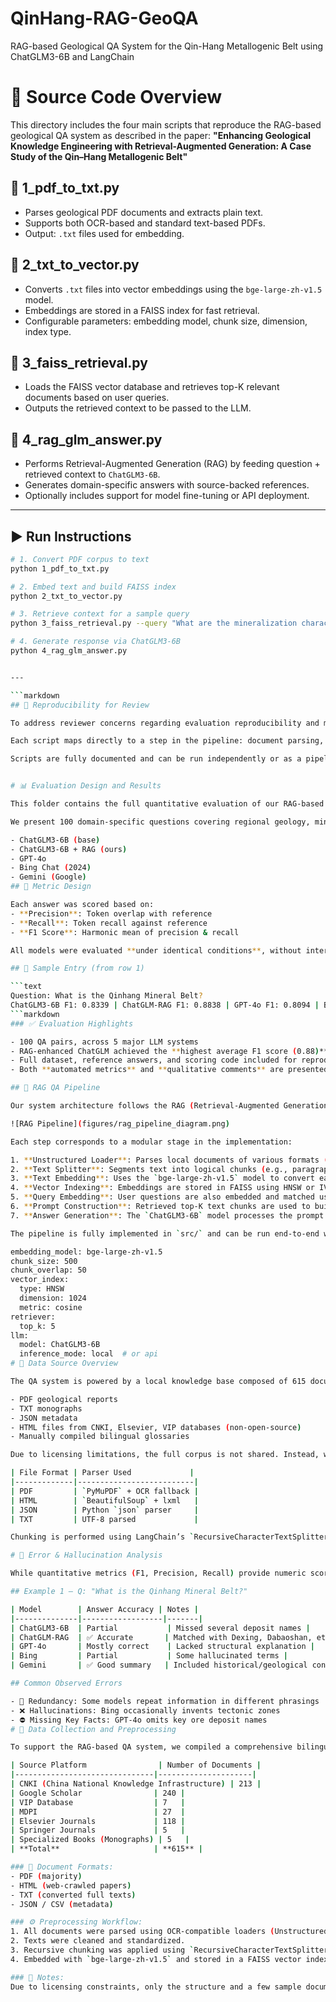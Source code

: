 # QinHang-RAG-GeoQA
RAG-based Geological QA System for the Qin-Hang Metallogenic Belt using ChatGLM3-6B and LangChain

# 🔧 Source Code Overview

This directory includes the four main scripts that reproduce the RAG-based geological QA system as described in the paper:
**"Enhancing Geological Knowledge Engineering with Retrieval-Augmented Generation: A Case Study of the Qin–Hang Metallogenic Belt"**

## 🧾 1_pdf_to_txt.py
- Parses geological PDF documents and extracts plain text.
- Supports both OCR-based and standard text-based PDFs.
- Output: `.txt` files used for embedding.

## 🧾 2_txt_to_vector.py
- Converts `.txt` files into vector embeddings using the `bge-large-zh-v1.5` model.
- Embeddings are stored in a FAISS index for fast retrieval.
- Configurable parameters: embedding model, chunk size, dimension, index type.

## 🧾 3_faiss_retrieval.py
- Loads the FAISS vector database and retrieves top-K relevant documents based on user queries.
- Outputs the retrieved context to be passed to the LLM.

## 🧾 4_rag_glm_answer.py
- Performs Retrieval-Augmented Generation (RAG) by feeding question + retrieved context to `ChatGLM3-6B`.
- Generates domain-specific answers with source-backed references.
- Optionally includes support for model fine-tuning or API deployment.

---

## ▶️ Run Instructions

```bash
# 1. Convert PDF corpus to text
python 1_pdf_to_txt.py

# 2. Embed text and build FAISS index
python 2_txt_to_vector.py

# 3. Retrieve context for a sample query
python 3_faiss_retrieval.py --query "What are the mineralization characteristics of the Qin-Hang Belt?"

# 4. Generate response via ChatGLM3-6B
python 4_rag_glm_answer.py


---

```markdown
## 🔄 Reproducibility for Review

To address reviewer concerns regarding evaluation reproducibility and methodological clarity, we provide four core scripts replicating the RAG QA workflow as described in Section 3 of the manuscript.

Each script maps directly to a step in the pipeline: document parsing, semantic embedding, vector-based retrieval, and RAG-based answer generation.

Scripts are fully documented and can be run independently or as a pipeline.


# 📊 Evaluation Design and Results

This folder contains the full quantitative evaluation of our RAG-based geological QA system, as described in Section 4 of the paper.

We present 100 domain-specific questions covering regional geology, mineralization processes, tectonic features, and ore types in the Qin-Hang Metallogenic Belt. Five different models were tested on the same question set:

- ChatGLM3-6B (base)
- ChatGLM3-6B + RAG (ours)
- GPT-4o
- Bing Chat (2024)
- Gemini (Google)
## 🧪 Metric Design

Each answer was scored based on:
- **Precision**: Token overlap with reference
- **Recall**: Token recall against reference
- **F1 Score**: Harmonic mean of precision & recall

All models were evaluated **under identical conditions**, without internet access unless explicitly noted.

## 📌 Sample Entry (from row 1)

```text
Question: What is the Qinhang Mineral Belt?
ChatGLM3-6B F1: 0.8339 | ChatGLM-RAG F1: 0.8838 | GPT-4o F1: 0.8094 | Bing F1: 0.8193 | Gemini F1: 0.8917
```markdown
### ✅ Evaluation Highlights

- 100 QA pairs, across 5 major LLM systems
- RAG-enhanced ChatGLM achieved the **highest average F1 score (0.88)**
- Full dataset, reference answers, and scoring code included for reproducibility
- Both **automated metrics** and **qualitative comments** are presented

## 🔄 RAG QA Pipeline

Our system architecture follows the RAG (Retrieval-Augmented Generation) paradigm, illustrated in the diagram below (Figure 1).

![RAG Pipeline](figures/rag_pipeline_diagram.png)

Each step corresponds to a modular stage in the implementation:

1. **Unstructured Loader**: Parses local documents of various formats (PDF, HTML, JSON, etc.) into text using OCR-enabled extractors.
2. **Text Splitter**: Segments text into logical chunks (e.g., paragraph/sentence-level) using LangChain’s `RecursiveCharacterTextSplitter`.
3. **Text Embedding**: Uses the `bge-large-zh-v1.5` model to convert each chunk into semantic vectors.
4. **Vector Indexing**: Embeddings are stored in FAISS using HNSW or IVF index, depending on data volume.
5. **Query Embedding**: User questions are also embedded and matched using vector similarity.
6. **Prompt Construction**: Retrieved top-K text chunks are used to build context-aware prompts for generation.
7. **Answer Generation**: The `ChatGLM3-6B` model processes the prompt to produce answers.

The pipeline is fully implemented in `src/` and can be run end-to-end with the provided scripts.

embedding_model: bge-large-zh-v1.5
chunk_size: 500
chunk_overlap: 50
vector_index:
  type: HNSW
  dimension: 1024
  metric: cosine
retriever:
  top_k: 5
llm:
  model: ChatGLM3-6B
  inference_mode: local  # or api
# 📁 Data Source Overview

The QA system is powered by a local knowledge base composed of 615 documents, including:

- PDF geological reports
- TXT monographs
- JSON metadata
- HTML files from CNKI, Elsevier, VIP databases (non-open-source)
- Manually compiled bilingual glossaries

Due to licensing limitations, the full corpus is not shared. Instead, we provide the structure and 5 sample documents for demonstration.

| File Format | Parser Used             |
|-------------|--------------------------|
| PDF         | `PyMuPDF` + OCR fallback |
| HTML        | `BeautifulSoup` + lxml   |
| JSON        | Python `json` parser     |
| TXT         | UTF-8 parsed             |

Chunking is performed using LangChain’s `RecursiveCharacterTextSplitter`.

# 🧠 Error & Hallucination Analysis

While quantitative metrics (F1, Precision, Recall) provide numeric scores, we also conducted manual inspection on divergent cases.

## Example 1 — Q: "What is the Qinhang Mineral Belt?"

| Model        | Answer Accuracy | Notes |
|--------------|------------------|-------|
| ChatGLM3-6B  | Partial           | Missed several deposit names |
| ChatGLM-RAG  | ✅ Accurate       | Matched with Dexing, Dabaoshan, etc. |
| GPT-4o       | Mostly correct    | Lacked structural explanation |
| Bing         | Partial           | Some hallucinated terms |
| Gemini       | ✅ Good summary   | Included historical/geological context |

## Common Observed Errors

- 🔁 Redundancy: Some models repeat information in different phrasings
- ❌ Hallucinations: Bing occasionally invents tectonic zones
- ⛔ Missing Key Facts: GPT-4o omits key ore deposit names
# 📁 Data Collection and Preprocessing

To support the RAG-based QA system, we compiled a comprehensive bilingual knowledge base focusing on the Qin–Hang Metallogenic Belt. A total of **615 research documents** were collected from the following platforms:

| Source Platform                | Number of Documents |
|-------------------------------|---------------------|
| CNKI (China National Knowledge Infrastructure) | 213 |
| Google Scholar                | 240 |
| VIP Database                  | 7   |
| MDPI                          | 27  |
| Elsevier Journals             | 118 |
| Springer Journals             | 5   |
| Specialized Books (Monographs) | 5   |
| **Total**                     | **615** |

### 📄 Document Formats:
- PDF (majority)
- HTML (web-crawled papers)
- TXT (converted full texts)
- JSON / CSV (metadata)

### ⚙️ Preprocessing Workflow:
1. All documents were parsed using OCR-compatible loaders (Unstructured Loader via LangChain).
2. Texts were cleaned and standardized.
3. Recursive chunking was applied using `RecursiveCharacterTextSplitter` with a chunk size of 500 and overlap of 50 tokens.
4. Embedded with `bge-large-zh-v1.5` and stored in a FAISS vector index.

### 📝 Notes:
Due to licensing constraints, only the structure and a few sample documents are shared in this repository.
